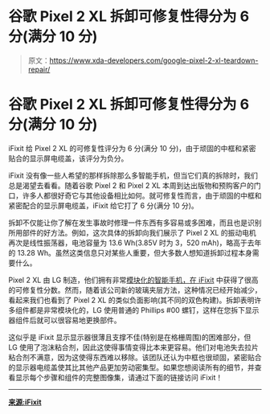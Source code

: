 # 谷歌 Pixel 2 XL 拆卸可修复性得分为 6 分(满分 10 分)

> 原文：<https://www.xda-developers.com/google-pixel-2-xl-teardown-repair/>

# 谷歌 Pixel 2 XL 拆卸可修复性得分为 6 分(满分 10 分)

iFixit 给 Pixel 2 XL 的可修复性评分为 6 分(满分 10 分)，由于顽固的中框和紧密贴合的显示屏电缆盖，该评分为负分。

iFixit 没有像一些人希望的那样拆除那么多智能手机，但当它们真的拆除时，我们总是渴望去看看。随着谷歌 Pixel 2 和 Pixel 2 XL 本周到达出版物和预购客户的门口，许多人都很好奇它与其他设备相比如何。就可修复性而言，由于顽固的中框和紧密配合的显示屏电缆盖，iFixit 给它打了 6 分(满分 10 分)。

拆卸不仅能让你了解在发生事故时修理一件东西有多容易或多困难，而且也是识别所用部件的好方法。例如，这次具体的拆卸向我们展示了 Pixel 2 XL 的振动电机再次是线性振荡器，电池容量为 13.6 Wh(3.85V 时为 3，520 mAh)，略高于去年的 13.28 Wh。虽然这类信息只对某些人重要，但大多数人想知道拆卸过程本身需要什么。

Pixel 2 XL 由 LG 制造，他们拥有非常[模块化的智能手机，在 iFixit](https://www.xda-developers.com/xda-external-link/ifixit-scores-the-lg-g4-8-out-of-10-for-repairability/) 中获得了很高的可修复性分数。然而，随着该公司新的玻璃夹层方法，这种情况已经开始减少，看起来我们也看到了 Pixel 2 XL 的类似负面影响(其不同的双色构建)。拆卸表明许多组件都是非常模块化的，LG 使用普通的 Phillips #00 螺钉，这样在您拆下显示器组件后就可以很容易地更换部件。

这似乎是 iFixit 显示显示器很薄且支撑不佳(特别是在格栅周围)的困难部分，但 LG 使用了泡沫粘合剂，因此这使得事情变得比本来更容易。他们对电池失去拉片粘合剂不满意，因为这使得东西难以移除。该团队还认为中框也很顽固，紧密贴合的显示器电缆盖使其比其他产品更加劳动密集型。如果您想阅读所有的细节，并查看显示每个步骤和组件的完整图像集，请通过下面的链接访问 iFixit！

* * *

[**来源:iFixit**](https://www.ifixit.com/Teardown/Google+Pixel+2+XL+Teardown/98093)